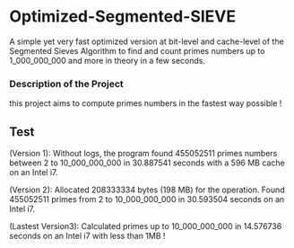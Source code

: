 # Optimized-Segmented-SIEVE
A simple yet very fast optimized version at bit-level and cache-level of the Segmented Sieves Algorithm to find and count primes numbers up to 1_000_000_000 and more in theory in a few seconds.

### Description of the Project
this project aims to compute primes numbers in the fastest way possible !

## Test
(Version 1): Without logs, the program found 455052511 primes numbers between 2 to 10_000_000_000 in 30.887541 seconds with a 596 MB cache on an Intel i7.

(Version 2): Allocated 208333334 bytes (198 MB) for the operation. Found 455052511 primes from 2 to 10_000_000_000 in 30.593504 seconds on an Intel i7.

(Lastest Version3): Calculated primes up to 10_000_000_000 in 14.576736 seconds on an Intel i7 with less than 1MB !

